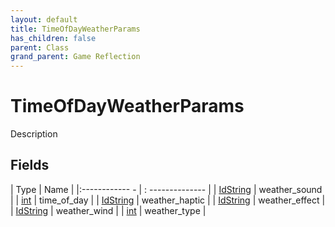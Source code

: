 ```yaml
---
layout: default
title: TimeOfDayWeatherParams
has_children: false
parent: Class
grand_parent: Game Reflection
---
```

# TimeOfDayWeatherParams
Description 

## Fields
| Type | Name |
|:------------ - | : -------------- |
| [IdString](game-reflection/components/id_string.md) | weather_sound |
| [int](game-reflection/enums/int.md) | time_of_day |
| [IdString](game-reflection/components/id_string.md) | weather_haptic |
| [IdString](game-reflection/components/id_string.md) | weather_effect |
| [IdString](game-reflection/components/id_string.md) | weather_wind |
| [int](game-reflection/enums/int.md) | weather_type |
